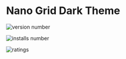# Nano Grid Dark Theme

![version number](https://vsmarketplacebadge.apphb.com/version/jemiguelrivas.nano-grid-theme.svg)

![installs number](https://vsmarketplacebadge.apphb.com/installs/jemiguelrivas.nano-grid-theme.svg)

![ratings](https://vsmarketplacebadge.apphb.com/rating//jemiguelrivas.nano-grid-theme.svg)